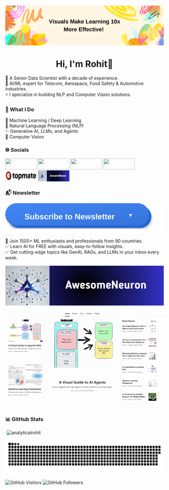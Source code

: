 ![Rohit Kumar Tiwari](./assets/visuals_learning.png)

<h1 align="center">Hi, I'm Rohit👋</h1>

🔭 A Senior Data Scientist with a decade of experience.  
🌱 AI/ML expert for Telecom, Aerospace, Food Safety & Automotive industries.  
⚡ I specialize in building NLP and Computer Vision solutions.  

<h3 align="left">🚀 What I Do</h3>

🤖 Machine Learning / Deep Learning  
🧠 Natural Language Processing (NLP)  
✨ Generative AI, LLMs, and Agents  
📸 Computer Vision 

<h3 align="left">🌐 Socials</h3>

[<img src="https://img.shields.io/badge/LinkedIn-0077B5.svg?logo=linkedin&logoColor=white" width="100" height="35" />](https://www.linkedin.com/comm/mynetwork/discovery-see-all?usecase=PEOPLE_FOLLOWS&followMember=analyticalrohit) [<img src="https://img.shields.io/badge/Substack-FF6719?logo=substack&logoColor=white" width="100" height="35" />](https://substack.com/@analyticalrohit) [<img src="https://img.shields.io/badge/X-000000?style=for-the-badge&logo=x&logoColor=white" width="100" height="35" />](https://x.com/_rohit_tiwari_) [<img src="https://img.shields.io/badge/YouTube-%23FF0000.svg?logo=YouTube&logoColor=white" width="100" height="35" />](https://www.youtube.com/@awesomeneuron?sub_confirmation=1) [<img src="./assets/topmate_logo.png" width="100" height="35" />](https://topmate.io/analyticalrohit) [<img src="./assets/awesomeneuron_logo.png" width="100" height="35" />](https://awesomeneuron.substack.com/)

<h3 align="left">📬 Newsletter</h3>

<div align="left">

[![Subscribe to AwesomeNeuron Newsletter](./assets/subscribe_button.svg)](https://awesomeneuron.substack.com/)

</div>

<div style="text-align: left;">
📌 Join 1500+ ML enthusiasts and professionals from 90 countries.<br>
✅ Learn AI for FREE with visuals, easy-to-follow insights.<br>
✅ Get cutting-edge topics like GenAI, RAGs, and LLMs in your inbox every week.
</div>
<br>
<div style="text-align: left;">
    <a href="https://awesomeneuron.substack.com/">
        <img src="./assets/awesomeneuron_logo.png" alt="AwesomeNeuron Newsletter">
</div>
<p align="center">
  <a href="https://awesomeneuron.substack.com/">
    <img src="./assets/awesomeneuron_blog.gif" alt="AwesomeNeuron Newsletter">
  </a>
</p>

<h3 align="left">📊 GitHub Stats</h3>
<p>&nbsp;<img align="center" src="https://github-readme-stats.vercel.app/api?username=analyticalrohit&show_icons=true&theme=radical" alt="analyticalrohit"/></p>


<p align="left">
   <img src="./assets/contribution_grid_snake.svg" alt="snake">
</p>

![GitHub Visitors](https://komarev.com/ghpvc/?username=analyticalrohit)
![GitHub Followers](https://img.shields.io/github/followers/analyticalrohit?label=followers&logo=Github)
